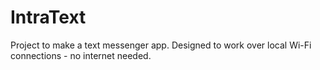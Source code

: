 # IntraText
Project to make a text messenger app. Designed to work over local Wi-Fi connections - no internet needed.
